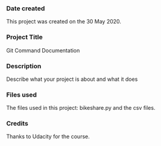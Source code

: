 ### Date created
This project was created on the 30 May 2020.

### Project Title
Git Command Documentation

### Description
Describe what your project is about and what it does

### Files used
The files used in this project: bikeshare.py and the csv files.

### Credits
Thanks to Udacity for the course.


